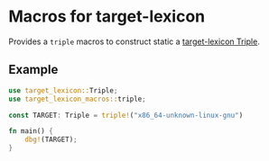 # Macros for target-lexicon

Provides a `triple` macros to construct static a [target-lexicon Triple](https://docs.rs/target-lexicon/latest/target_lexicon/struct.Triple.html).

## Example

```rust
use target_lexicon::Triple;
use target_lexicon_macros::triple;

const TARGET: Triple = triple!("x86_64-unknown-linux-gnu")

fn main() {
    dbg!(TARGET);
}
```